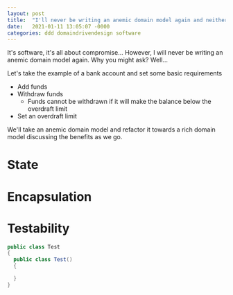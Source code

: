 ```yaml
---
layout: post
title:  "I'll never be writing an anemic domain model again and neither should you"
date:   2021-01-11 13:05:07 -0000
categories: ddd domaindrivendesign software
---
```

It's software, it's all about compromise... However, I will never be writing an anemic domain model again. Why you might ask? Well...

Let's take the example of a bank account and set some basic requirements

- Add funds
- Withdraw funds
  - Funds cannot be withdrawn if it will make the balance below the overdraft limit
- Set an overdraft limit

We'll take an anemic domain model and refactor it towards a rich domain model discussing the benefits as we go.

# State

# Encapsulation

# Testability


``` csharp
public class Test
{
  public class Test()
  {

  }
}
```